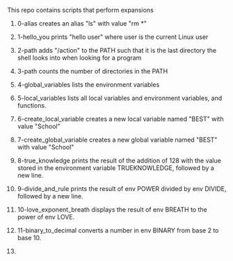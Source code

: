 This repo contains scripts that perform expansions

1. 0-alias creates an alias "ls" with value "rm *"

2. 1-hello_you prints "hello user" where user is the current Linux user

3. 2-path adds "/action" to the PATH such that it is the last directory the shell looks into when looking for a program

4. 3-path counts the number of directories in the PATH

5. 4-global_variables lists the environment variables

6. 5-local_variables lists all local variables and environment variables, and functions.

7. 6-create_local_variable creates a new local variable named "BEST" with value "School"

8. 7-create_global_variable creates a new global variable named "BEST" with value "School"

9. 8-true_knowledge prints the result of the addition of 128 with the value stored in the environment variable TRUEKNOWLEDGE, followed by a new line.

10. 9-divide_and_rule prints the result of env POWER divided by env DIVIDE, followed by a new line.

11. 10-love_exponent_breath displays the result of env BREATH to the power of env LOVE.

12. 11-binary_to_decimal converts a number in env BINARY from base 2 to base 10.

13. 